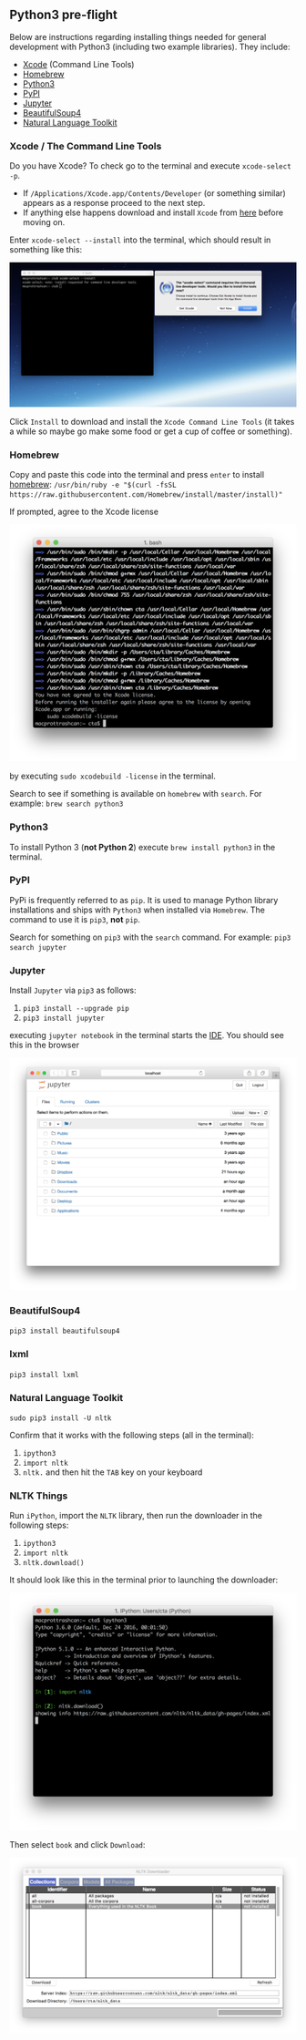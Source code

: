 ## Python3 pre-flight

Below are instructions regarding installing things needed for general development with Python3 (including two example libraries). They include:

* [Xcode](https://developer.apple.com/xcode/) (Command Line Tools)
* [Homebrew](http://brew.sh/)
* [Python3](https://www.python.org/)
* [PyPI](https://pypi.python.org/pypi)
* [Jupyter](https://jupyter.org/index.html)
* [BeautifulSoup4](https://www.crummy.com/software/BeautifulSoup/)
* [Natural Language Toolkit](http://www.nltk.org/)


### Xcode / The Command Line Tools

Do you have Xcode? To check go to the terminal and execute `xcode-select -p`.

* If `/Applications/Xcode.app/Contents/Developer` (or something similar) appears as a response proceed to the next step.
* If anything else happens download and install `Xcode` from [here](https://itunes.apple.com/us/app/xcode/id497799835?mt=12) before moving on.

Enter `xcode-select --install` into the terminal, which should result in something like this:

![](/py3/imgs/xcode-select_install_cmnd_line_tools.png)

Click `Install` to download and install the `Xcode Command Line Tools` (it takes a while so maybe go make some food or get a cup of coffee or something).


### Homebrew

Copy and paste this code into the terminal and press `enter` to install [homebrew](http://brew.sh/):  `/usr/bin/ruby -e "$(curl -fsSL https://raw.githubusercontent.com/Homebrew/install/master/install)"`

If prompted, agree to the Xcode license

![](/py3/imgs/agree_to_xcode_license.png)

by executing `sudo xcodebuild -license` in the terminal.

Search to see if something is available on `homebrew` with `search`. For example:  `brew search python3`


### Python3

To install Python 3 (**not Python 2**) execute `brew install python3` in the terminal.


### PyPI

PyPi is frequently referred to as `pip`. It is used to manage Python library installations and ships with `Python3` when installed via `Homebrew`. The command to use it is `pip3`, **not** `pip`.

Search for something on `pip3` with the `search` command. For example: `pip3 search jupyter`


### Jupyter

Install `Jupyter` via `pip3` as follows:
1. `pip3 install --upgrade pip`
2. `pip3 install jupyter`

executing `jupyter notebook` in the terminal starts the [IDE](https://en.wikipedia.org/wiki/Integrated_development_environment). You should see this in the browser

![](py3/imgs/jupyter.png)


### BeautifulSoup4

`pip3 install beautifulsoup4`

### lxml

`pip3 install lxml`


### Natural Language Toolkit

`sudo pip3 install -U nltk`

Confirm that it works with the following steps (all in the terminal):

1. `ipython3`
2. `import nltk`
3. `nltk.` and then hit the `TAB` key on your keyboard


### NLTK Things

Run `iPython`, import the `NLTK` library, then run the downloader in the following steps:

1. `ipython3`
2. `import nltk`
3. `nltk.download()`

It should look like this in the terminal prior to launching the downloader:

![](/py3/imgs/nltk_download.png)

Then select `book` and click `Download`:

![](/py3/imgs/nltk_downloader_book.png)
